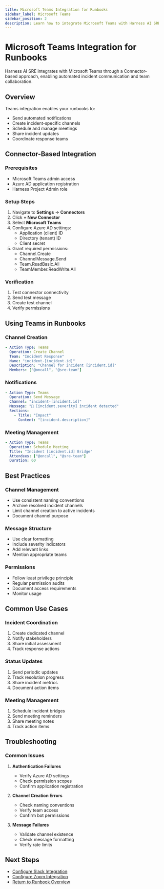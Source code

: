 ```yaml
---
title: Microsoft Teams Integration for Runbooks
sidebar_label: Microsoft Teams
sidebar_position: 2
description: Learn how to integrate Microsoft Teams with Harness AI SRE Runbooks using the Connector-based approach.
---
```


# Microsoft Teams Integration for Runbooks

Harness AI SRE integrates with Microsoft Teams through a Connector-based approach, enabling automated incident communication and team collaboration.

## Overview

Teams integration enables your runbooks to:
- Send automated notifications
- Create incident-specific channels
- Schedule and manage meetings
- Share incident updates
- Coordinate response teams

## Connector-Based Integration

### Prerequisites
- Microsoft Teams admin access
- Azure AD application registration
- Harness Project Admin role

### Setup Steps
1. Navigate to **Settings** → **Connectors**
2. Click **+ New Connector**
3. Select **Microsoft Teams**
4. Configure Azure AD settings:
   - Application (client) ID
   - Directory (tenant) ID
   - Client secret
5. Grant required permissions:
   - Channel.Create
   - ChannelMessage.Send
   - Team.ReadBasic.All
   - TeamMember.ReadWrite.All

### Verification
1. Test connector connectivity
2. Send test message
3. Create test channel
4. Verify permissions

## Using Teams in Runbooks

### Channel Creation
```yaml
- Action Type: Teams
  Operation: Create Channel
  Team: "Incident Response"
  Name: "incident-[incident.id]"
  Description: "Channel for incident [incident.id]"
  Members: ["@oncall", "@sre-team"]
```

### Notifications
```yaml
- Action Type: Teams
  Operation: Send Message
  Channel: "incident-[incident.id]"
  Message: "🚨 [incident.severity] incident detected"
  Sections:
    - Title: "Impact"
      Content: "[incident.description]"
```

### Meeting Management
```yaml
- Action Type: Teams
  Operation: Schedule Meeting
  Title: "Incident [incident.id] Bridge"
  Attendees: ["@oncall", "@sre-team"]
  Duration: 60
```

## Best Practices

### Channel Management
- Use consistent naming conventions
- Archive resolved incident channels
- Limit channel creation to active incidents
- Document channel purpose

### Message Structure
- Use clear formatting
- Include severity indicators
- Add relevant links
- Mention appropriate teams

### Permissions
- Follow least privilege principle
- Regular permission audits
- Document access requirements
- Monitor usage

## Common Use Cases

### Incident Coordination
1. Create dedicated channel
2. Notify stakeholders
3. Share initial assessment
4. Track response actions

### Status Updates
1. Send periodic updates
2. Track resolution progress
3. Share incident metrics
4. Document action items

### Meeting Management
1. Schedule incident bridges
2. Send meeting reminders
3. Share meeting notes
4. Track action items

## Troubleshooting

### Common Issues
1. **Authentication Failures**
   - Verify Azure AD settings
   - Check permission scopes
   - Confirm application registration

2. **Channel Creation Errors**
   - Check naming conventions
   - Verify team access
   - Confirm bot permissions

3. **Message Failures**
   - Validate channel existence
   - Check message formatting
   - Verify rate limits

## Next Steps

- [Configure Slack Integration](./slack.md)
- [Configure Zoom Integration](./zoom.md)
- [Return to Runbook Overview](../runbooks.md)

